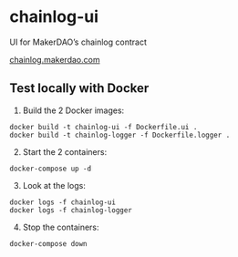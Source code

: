 # chainlog-ui
UI for MakerDAO’s chainlog contract

[chainlog.makerdao.com](https://chainlog.makerdao.com)

## Test locally with Docker
1. Build the 2 Docker images:
```
docker build -t chainlog-ui -f Dockerfile.ui .
docker build -t chainlog-logger -f Dockerfile.logger .
```
2. Start the 2 containers:
```
docker-compose up -d
```
3. Look at the logs:
```
docker logs -f chainlog-ui
docker logs -f chainlog-logger
```
4. Stop the containers:
```
docker-compose down
```
